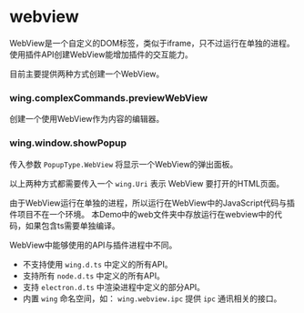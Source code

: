 # webview

WebView是一个自定义的DOM标签，类似于iframe，只不过运行在单独的进程。
使用插件API创建WebView能增加插件的交互能力。

目前主要提供两种方式创建一个WebView。

### wing.complexCommands.previewWebView

创建一个使用WebView作为内容的编辑器。


### wing.window.showPopup

传入参数 `PopupType.WebView` 将显示一个WebView的弹出面板。

以上两种方式都需要传入一个 `wing.Uri` 表示 WebView 要打开的HTML页面。

由于WebView运行在单独的进程，所以运行在WebView中的JavaScript代码与插件项目不在一个环境。
本Demo中的web文件夹中存放运行在webview中的代码，如果包含ts需要单独编译。

WebView中能够使用的API与插件进程中不同。

 - 不支持使用 `wing.d.ts` 中定义的所有API。
 - 支持所有 `node.d.ts` 中定义的所有API。
 - 支持 `electron.d.ts` 中渲染进程中定义的部分API。
 - 内置 `wing` 命名空间，如： `wing.webview.ipc` 提供 `ipc` 通讯相关的接口。
